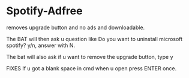 # Spotify-Adfree
removes upgrade button and no ads and downloadable.

The BAT will then ask u question like Do you want to uninstall microsoft spotify? y/n, answer with N.

The bat will also ask if u want to remove the upgrade button, type y

FIXES
If u got a blank space in cmd when u open press ENTER once.
